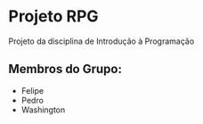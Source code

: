# Projeto RPG
Projeto da disciplina de Introdução à Programação

## Membros do Grupo:
* Felipe
* Pedro
* Washington